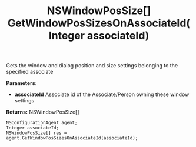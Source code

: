﻿---
uid: crmscript_ref_NSConfigurationAgent_GetWindowPosSizesOnAssociateId
title: NSWindowPosSize[] GetWindowPosSizesOnAssociateId(Integer associateId)
intellisense: NSConfigurationAgent.GetWindowPosSizesOnAssociateId
keywords: NSConfigurationAgent, GetWindowPosSizesOnAssociateId
so.topic: reference
---

Gets the window and dialog position and size settings belonging to the specified associate

**Parameters:**
 - **associateId** Associate id of the Associate/Person owning these window settings

**Returns:** NSWindowPosSize[]

```crmscript
NSConfigurationAgent agent;
Integer associateId;
NSWindowPosSize[] res = agent.GetWindowPosSizesOnAssociateId(associateId);
```

